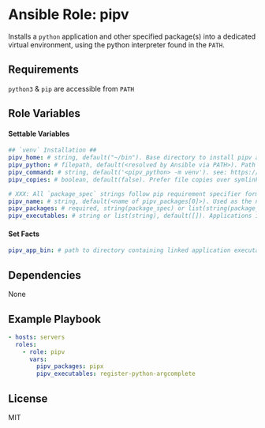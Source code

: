 # Ansible Role: pipv

Installs a `python` application and other specified package(s) into a dedicated virtual environment, using the python interpreter found in the `PATH`.

## Requirements

`python3` & `pip` are accessible from `PATH`

## Role Variables

#### Settable Variables
```yaml
## `venv` Installation ##
pipv_home: # string, default("~/bin"). Base directory to install pipv applications to.
pipv_python: # filepath, default(<resolved by Ansible via PATH>). Path to Python3 interpreter to use to create venv.
pipv_command: # string, default('<pipv_python> -m venv'). see: https://docs.ansible.com/ansible/latest/collections/ansible/builtin/pip_module.html#parameter-virtualenv_command
pipv_copies: # boolean, default(false). Prefer file copies over symlinks when building the virtual environment.

# XXX: All `package_spec` strings follow pip requirement specifier format.
pipv_name: # string, default(<name of pipv_packages[0]>). Used as the name of pipv app directory.
pipv_packages: # required, string(package_spec) or list(string(package_spec)). All packages to install into pipv application directory
pipv_executables: # string or list(string), default([]). Applications in pipv app directory to symlink into `pipv_app_bin`.
```

#### Set Facts
```yaml
pipv_app_bin: # path to directory containing linked application executables
```

## Dependencies

None

## Example Playbook
```yaml
- hosts: servers
  roles:
    - role: pipv
      vars:
        pipv_packages: pipx
        pipv_executables: register-python-argcomplete
```

## License

MIT
